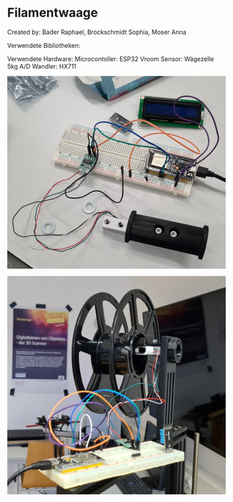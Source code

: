 # Filamentwaage

Created by: Bader Raphael, Brockschmidt Sophia, Moser Anna

Verwendete Bibliotheken:

Verwendete Hardware: 
Microcontoller: ESP32 Vroom
Sensor: Wägezelle 5kg
A/D Wandler: HX711

![alt text](https://github.com/raphi2/Filamentwaage/blob/master/Fotos/Steckbrett.jpg?raw=true)

![alt text](https://github.com/raphi2/Filamentwaage/blob/master/Fotos/Foto_1.jpg?raw=true)
